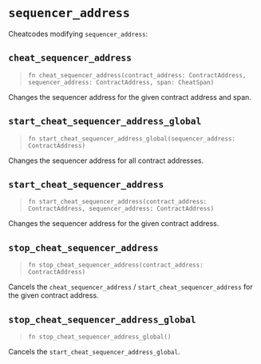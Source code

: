 # `sequencer_address`

Cheatcodes modifying `sequencer_address`:

## `cheat_sequencer_address`
> `fn cheat_sequencer_address(contract_address: ContractAddress, sequencer_address: ContractAddress, span: CheatSpan)`

Changes the sequencer address for the given contract address and span.

## `start_cheat_sequencer_address_global`
> `fn start_cheat_sequencer_address_global(sequencer_address: ContractAddress)`

Changes the sequencer address for all contract addresses.

## `start_cheat_sequencer_address`
> `fn start_cheat_sequencer_address(contract_address: ContractAddress, sequencer_address: ContractAddress)`

Changes the sequencer address for the given contract address.

## `stop_cheat_sequencer_address`
> `fn stop_cheat_sequencer_address(contract_address: ContractAddress)`

Cancels the `cheat_sequencer_address` / `start_cheat_sequencer_address` for the given contract address.

## `stop_cheat_sequencer_address_global`
> `fn stop_cheat_sequencer_address_global()`

Cancels the `start_cheat_sequencer_address_global`.
